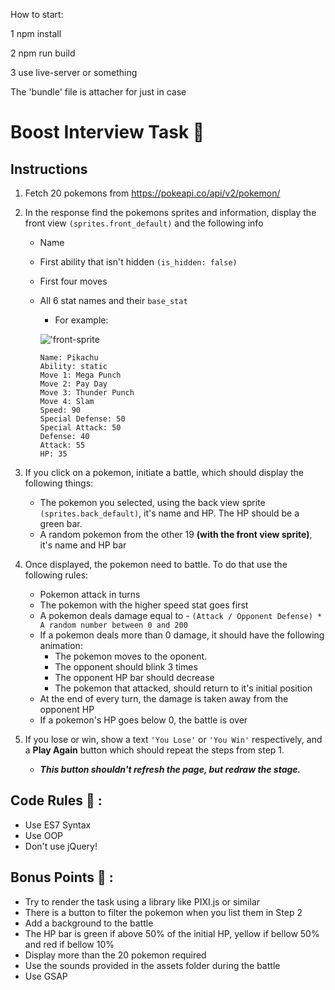 How to start:

1 npm install

2 npm run build

3 use live-server or something

The 'bundle' file is attacher for just in case

# Boost Interview Task :rocket: 

## Instructions

1. Fetch 20 pokemons from https://pokeapi.co/api/v2/pokemon/

2) In the response find the pokemons sprites and information, display the front view `(sprites.front_default)` and the following info
    - Name
    - First ability that isn't hidden `(is_hidden: false)`
    - First four moves
    - All 6 stat names and their `base_stat`
        - For example:
        
        !['front-sprite](https://raw.githubusercontent.com/PokeAPI/sprites/master/sprites/pokemon/25.png)  
        ```
        Name: Pikachu 
        Ability: static
        Move 1: Mega Punch
        Move 2: Pay Day
        Move 3: Thunder Punch
        Move 4: Slam
        Speed: 90
        Special Defense: 50
        Special Attack: 50
        Defense: 40
        Attack: 55
        HP: 35
        ``` 
 
3. If you click on a pokemon, initiate a battle, which should display the following things:
    - The pokemon you selected, using the back view sprite `(sprites.back_default)`, it's name and HP. The HP should be a green bar.
    - A random pokemon from the other 19 **(with the front view sprite)**, it's name and HP bar
 
4. Once displayed, the pokemon need to battle. To do that use the following rules:
    - Pokemon attack in turns
    - The pokemon with the higher speed stat goes first
    - A pokemon deals damage equal to - `(Attack / Opponent Defense) * A random number between 0 and 200`
    - If a pokemon deals more than 0 damage, it should have the following animation:
        - The pokemon moves to the oponent.
        - The opponent should blink 3 times
        - The opponent HP bar should decrease
        - The pokemon that attacked, should return to it's initial position
    - At the end of every turn, the damage is taken away from the opponent HP
    - If a pokemon's HP goes below 0, the battle is over

5. If you lose or win, show a text `'You Lose'` or `'You Win'` respectively, and a **Play Again** button which should repeat the steps from step 1. 
    - ***This button shouldn't refresh the page, but redraw the stage.***

## Code Rules :straight_ruler: : 
- Use ES7 Syntax
- Use OOP
- Don't use jQuery!

## Bonus Points :rocket: :
- Try to render the task using a library like PIXI.js or similar
- There is a button to filter the pokemon when you list them in Step 2
- Add a background to the battle
- The HP bar is green if above 50% of the initial HP, yellow if bellow 50% and red if bellow 10%
- Display more than the 20 pokemon required
- Use the sounds provided in the assets folder during the battle
- Use GSAP
